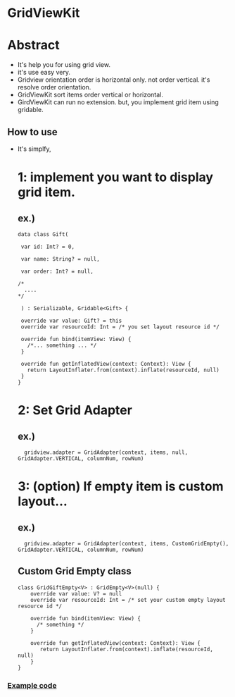 # GridViewKit

# Abstract
 - It's help you for using grid view.
 - it's use easy very.
 - Gridview orientation order is horizontal only. not order vertical. it's resolve order orientation.
 - GridViewKit sort items order vertical or horizontal.
 - GirdViewKit can run no extension. but, you implement grid item using gridable.

## How to use
 - It's simplfy,
   # 1: implement you want to display grid item.  
   ## ex.)  
      
      
    ~~~
    data class Gift(

     var id: Int? = 0,

     var name: String? = null,

     var order: Int? = null,

    /*
      .... 
    */

     ) : Serializable, Gridable<Gift> {

     override var value: Gift? = this
     override var resourceId: Int = /* you set layout resource id */

     override fun bind(itemView: View) {
       /*... something ... */
     }

     override fun getInflatedView(context: Context): View {
       return LayoutInflater.from(context).inflate(resourceId, null)
     }
    }
   ~~~  
   # 2: Set Grid Adapter  
    ## ex.)  
    ~~~
      gridview.adapter = GridAdapter(context, items, null, GridAdapter.VERTICAL, columnNum, rowNum)

    ~~~
 
    # 3: (option) If empty item is custom layout...
    ## ex.)  
    ~~~
      gridview.adapter = GridAdapter(context, items, CustomGridEmpty(), GridAdapter.VERTICAL, columnNum, rowNum)

    ~~~
    
    ## Custom Grid Empty class ##

    ~~~
    class GridGiftEmpty<V> : GridEmpty<V>(null) {
        override var value: V? = null
        override var resourceId: Int = /* set your custom empty layout resource id */

        override fun bind(itemView: View) {
          /* something */
        }

        override fun getInflatedView(context: Context): View {
           return LayoutInflater.from(context).inflate(resourceId, null)
        }
    }

    ~~~
 ### [Example code](https://github.com/yochidros/GridViewKit/tree/master/app)
